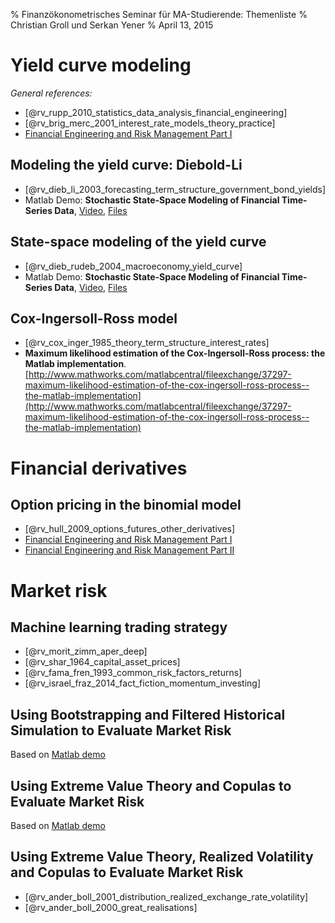 % Finanzökonometrisches Seminar für MA-Studierende: Themenliste
% Christian Groll und Serkan Yener
% April 13, 2015


# Yield curve modeling

*General references:*

- [@rv_rupp_2010_statistics_data_analysis_financial_engineering]
- [@rv_brig_merc_2001_interest_rate_models_theory_practice]
- [Financial Engineering and Risk Management Part I](https://www.coursera.org/learn/financial-engineering-1)

## Modeling the yield curve: Diebold-Li

- [@rv_dieb_li_2003_forecasting_term_structure_government_bond_yields]
- Matlab Demo: **Stochastic State-Space Modeling of Financial Time-Series Data**,
  [Video](http://www.mathworks.com/videos/stochastic-state-space-modeling-of-financial-time-series-data-94407.html),
  [Files](http://www.mathworks.com/matlabcentral/fileexchange/47479-data-dieboldli-zip) 

## State-space modeling of the yield curve

- [@rv_dieb_rudeb_2004_macroeconomy_yield_curve]
- Matlab Demo: **Stochastic State-Space Modeling of Financial Time-Series Data**,
  [Video](http://www.mathworks.com/videos/stochastic-state-space-modeling-of-financial-time-series-data-94407.html),
  [Files](http://www.mathworks.com/matlabcentral/fileexchange/47479-data-dieboldli-zip) 

## Cox-Ingersoll-Ross model

- [@rv_cox_inger_1985_theory_term_structure_interest_rates]
- **Maximum likelihood estimation of the Cox-Ingersoll-Ross process:
  the Matlab implementation**. [http://www.mathworks.com/matlabcentral/fileexchange/37297-maximum-likelihood-estimation-of-the-cox-ingersoll-ross-process--the-matlab-implementation](http://www.mathworks.com/matlabcentral/fileexchange/37297-maximum-likelihood-estimation-of-the-cox-ingersoll-ross-process--the-matlab-implementation)

# Financial derivatives

## Option pricing in the binomial model

- [@rv_hull_2009_options_futures_other_derivatives]
- [Financial Engineering and Risk Management Part I](https://www.coursera.org/learn/financial-engineering-1)
- [Financial Engineering and Risk Management Part II](https://www.coursera.org/learn/financial-engineering-2)


# Market risk

## Machine learning trading strategy

- [@rv_morit_zimm_aper_deep]
- [@rv_shar_1964_capital_asset_prices]
- [@rv_fama_fren_1993_common_risk_factors_returns]
- [@rv_israel_fraz_2014_fact_fiction_momentum_investing]

## Using Bootstrapping and Filtered Historical Simulation to Evaluate Market Risk

Based on [Matlab demo](http://www.mathworks.com/help/econ/examples/using-bootstrapping-and-filtered-historical-simulation-to-evaluate-market-risk.html)

## Using Extreme Value Theory and Copulas to Evaluate Market Risk

Based on [Matlab demo](http://www.mathworks.com/help/econ/examples/using-extreme-value-theory-and-copulas-to-evaluate-market-risk.html)

## Using Extreme Value Theory, Realized Volatility and Copulas to Evaluate Market Risk

- [@rv_ander_boll_2001_distribution_realized_exchange_rate_volatility]
- [@rv_ander_boll_2000_great_realisations]

